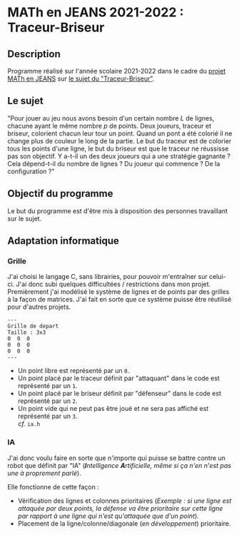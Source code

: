 # MATh en JEANS 2021-2022 : Traceur-Briseur
## Description
Programme réalisé sur l'année scolaire 2021-2022 dans le cadre du [projet MATh en JEANS](https://www.mathenjeans.fr) sur [le sujet du "Traceur-Briseur"](https://www.mathenjeans.fr/content/lycee-rene-perrin-ugine-2021-2022).

## Le sujet
"Pour jouer au jeu nous avons besoin d'un certain nombre *L* de lignes, chacune ayant le même nombre *p* de points. Deux joueurs, traceur et briseur, colorient chacun leur tour un point. Quand un pont a été colorié il ne change plus de couleur le long de la partie. Le but du traceur est de colorier tous les points d'une ligne, le but du briseur est que le traceur ne réussisse pas son objectif. Y a-t-il un des deux joueurs qui a une stratégie gagnante ? Cela dépend-t-il du nombre de lignes ? Du joueur qui commence ? De la configuration ?"

## Objectif du programme
Le but du programme est d'être mis à disposition des personnes travaillant sur le sujet.

## Adaptation informatique
### Grille
J'ai choisi le langage C, sans librairies, pour pouvoir m'entraîner sur celui-ci. J'ai donc subi quelques difficultées / restrictions dans mon projet. 
<br> Premièrement j'ai modélisé le système de lignes et de points par des grilles à la façon de matrices. J'ai fait en sorte que ce système puisse être réutilisé pour d'autres projets.
```text
---
Grille de depart
Taille : 3x3
0  0  0
0  0  0
0  0  0
---
```
* Un point libre est représenté par un `0`.
* Un point placé par le traceur définit par "attaquant" dans le code est représenté par un `1`.
* Un point placé par le briseur définit par "défenseur" dans le code est représenté par un `2`.
* Un point vide qui ne peut pas être joué et ne sera pas affiché est représenté par un `3`.
<br>*cf.* `ia.h`
### IA
J'ai donc voulu faire en sorte que n'importe qui puisse se battre contre un robot que définit par "IA" (***I**ntelligence **A**rtificielle, même si ça n'en n'est pas une à proprement parlé*).

Elle fonctionne de cette façon : 
* Vérification des lignes et colonnes prioritaires (*Exemple : si une ligne est attaquée par deux points, la défense va être prioritaire sur cette ligne par rapport à une ligne qui n'est qu'attaquée que d'un point*).
* Placement de la ligne/colonne/diagonale (*en développement*) prioritaire.